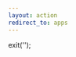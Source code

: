 ```yaml
---
layout: action
redirect_to: apps
---
```


<!-- $this->session->set_tempdata('oauth_id', $oauth_id); // will be erased after 300 seconds -->
<!-- $this->session->set_flashdata('flash_oauth_id', TRUE); -->

exit('<script>parent.close()</script>');